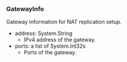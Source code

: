 ### GatewayInfo
Gateway information for NAT replication setup.

- address: System.String
  - IPv4 address of the gateway.
- ports: a list of System.Int32s
  - Ports of the gateway.
